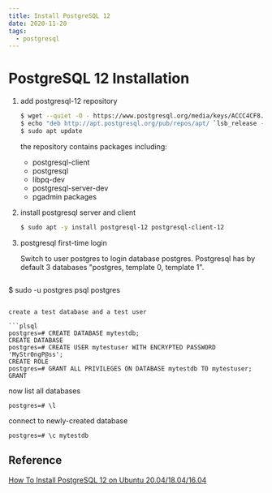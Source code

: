 ```yaml
---
title: Install PostgreSQL 12
date: 2020-11-20
tags:
  - postgresql
---
```



# PostgreSQL 12 Installation

1. add postgresql-12 repository

   ```bash
   $ wget --quiet -O - https://www.postgresql.org/media/keys/ACCC4CF8.asc | sudo apt-key add -
   $ echo "deb http://apt.postgresql.org/pub/repos/apt/ `lsb_release -cs`-pgdg main" |sudo tee /etc/apt/sources.list.d/pgdg.list
   $ sudo apt update
   ```

   the repository contains packages including: 

   - postgresql-client
   - postgresql
   - libpq-dev
   - postgresql-server-dev
   - pgadmin packages

2. install postgresql server and client

   ```bash
   $ sudo apt -y install postgresql-12 postgresql-client-12
   ```

3. postgresql first-time login

   Switch to user postgres to login database postgres. Postgresql has by default 3 databases "postgres, template 0, template 1".
   
   ```bash
$ sudo -u postgres psql postgres
   ```

   create a test database and a test user
   
   ```plsql
   postgres=# CREATE DATABASE mytestdb;
   CREATE DATABASE
   postgres=# CREATE USER mytestuser WITH ENCRYPTED PASSWORD 'MyStr0ngP@ss';
   CREATE ROLE
   postgres=# GRANT ALL PRIVILEGES ON DATABASE mytestdb TO mytestuser;
GRANT
   ```

   now list all databases

   ```plsql
   postgres=# \l
   ```

   connect to newly-created database

   ```plsql
   postgres=# \c mytestdb
   ```

   

## Reference

[How To Install PostgreSQL 12 on Ubuntu 20.04/18.04/16.04](https://computingforgeeks.com/install-postgresql-12-on-ubuntu/)